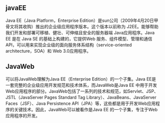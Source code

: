 ## javaEE
Java EE（Java Platform，Enterprise Edition）是sun公司（2009年4月20日甲骨文将其收购）推出的企业级应用程序版本。这个版本以前称为 J2EE。能够帮助我们开发和部署可移植、健壮、可伸缩且安全的服务器端 Java应用程序。Java EE 是在 Java SE 的基础上构建的，它提供Web 服务、组件模型、管理和通信 API，可以用来实现企业级的面向服务体系结构（service-oriented architecture，SOA）和 Web 3.0应用程序。

## JavaWeb
可以将JavaWeb理解为Java EE（Enterprise Edition）的一个子集。Java EE是一套完整的企业级应用开发规范和技术体系，而JavaWeb是Java EE 中用于开发Web应用程序的部分。JavaWeb包括了一系列的技术和规范，如Servlet、JSP、JSTL（JavaServer Pages Standard Tag Library）、JavaBeans、JavaServer Faces（JSF）、Java Persistence API（JPA）等，这些都是用于开发Web应用程序的关键技术。因此，JavaWeb可以被看作是Java EE 的一个子集，专注于Web应用程序的开发。